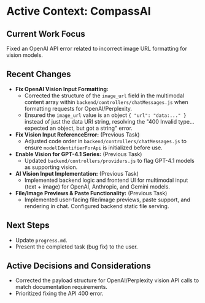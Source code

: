 # Active Context: CompassAI

## Current Work Focus
Fixed an OpenAI API error related to incorrect image URL formatting for vision models.

## Recent Changes
- **Fix OpenAI Vision Input Formatting:**
    - Corrected the structure of the `image_url` field in the multimodal content array within `backend/controllers/chatMessages.js` when formatting requests for OpenAI/Perplexity.
    - Ensured the `image_url` value is an object `{ "url": "data:..." }` instead of just the data URI string, resolving the "400 Invalid type... expected an object, but got a string" error.
- **Fix Vision Input ReferenceError:** (Previous Task)
    - Adjusted code order in `backend/controllers/chatMessages.js` to ensure `modelIdentifierForApi` is initialized before use.
- **Enable Vision for GPT-4.1 Series:** (Previous Task)
    - Updated `backend/controllers/providers.js` to flag GPT-4.1 models as supporting vision.
- **AI Vision Input Implementation:** (Previous Task)
    - Implemented backend logic and frontend UI for multimodal input (text + image) for OpenAI, Anthropic, and Gemini models.
- **File/Image Previews & Paste Functionality:** (Previous Task)
    - Implemented user-facing file/image previews, paste support, and rendering in chat. Configured backend static file serving.

## Next Steps
- Update `progress.md`.
- Present the completed task (bug fix) to the user.

## Active Decisions and Considerations
- Corrected the payload structure for OpenAI/Perplexity vision API calls to match documentation requirements.
- Prioritized fixing the API 400 error.
